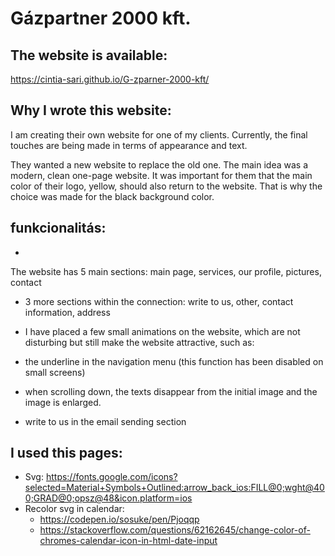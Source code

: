 # Gázpartner 2000 kft. 

## The website is available:

https://cintia-sari.github.io/G-zparner-2000-kft/

## Why I wrote this website:

I am creating their own website for one of my clients. Currently, the final touches are being made in terms of appearance and text.

They wanted a new website to replace the old one. The main idea was a modern, clean one-page website. It was important for them that the main color of their logo, yellow, should also return to the website. That is why the choice was made for the black background color.

## funkcionalitás:

* 
The website has 5 main sections: main page, services, our profile, pictures, contact

* 3 more sections within the connection:
write to us, other, contact information, address

* I have placed a few small animations on the website, which are not disturbing but still make the website attractive, such as:
 * the underline in the navigation menu (this function has been disabled on small screens)
 * when scrolling down, the texts disappear from the initial image and the image is enlarged.
 * write to us in the email sending section
## I used this pages:

* Svg: https://fonts.google.com/icons?selected=Material+Symbols+Outlined:arrow_back_ios:FILL@0;wght@400;GRAD@0;opsz@48&icon.platform=ios
* Recolor svg in calendar: 
  * https://codepen.io/sosuke/pen/Pjoqqp 
  * https://stackoverflow.com/questions/62162645/change-color-of-chromes-calendar-icon-in-html-date-input